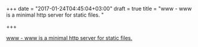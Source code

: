 +++
date = "2017-01-24T04:45:04+03:00"
draft = true
title = "www - www is a minimal http server for static files. "

+++

<p><a href="https://t.co/ihlQtnMuEa">www - www is a minimal http server for static files. </a></p>
